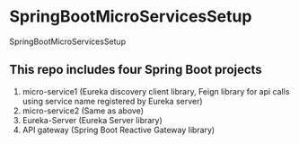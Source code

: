 # SpringBootMicroServicesSetup
SpringBootMicroServicesSetup

## This repo includes four Spring Boot projects
1. micro-service1 (Eureka discovery client library, Feign library for api calls using service name registered by Eureka server)
2. micro-service2 (Same as above)
3. Eureka-Server (Eureka Server library)
4. API gateway (Spring Boot Reactive Gateway library)
